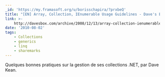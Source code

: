 ```yaml
---
_id: 'https://my.framasoft.org/u/borisschapira/?prxbeQ'
title: "[EN] Array, Collection, IEnumerable Usage Guidelines - Dave's Box"
link: >-
    http://davesbox.com/archive/2008/12/13/array-collection-ienumerable-lt-t-gt-usage-guidelines.aspx
date: '2010-08-02'
tags:
    - Collections
    - generics
    - linq
    - sharemarks
---
```


<div class="markdown"><p>Quelques bonnes pratiques sur la gestion de ses collections .NET, par Dave Kean.
</p></div>
